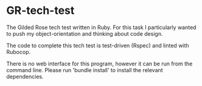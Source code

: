 # GR-tech-test
The Gilded Rose tech test written in Ruby.
For this task I particularly wanted to push my object-orientation and thinking about code design.

The code to complete this tech test is test-driven (Rspec) and linted with Rubocop.

There is no web interface for this program, however it can be run from the command line. Please run 'bundle install' to install the relevant dependencies.
